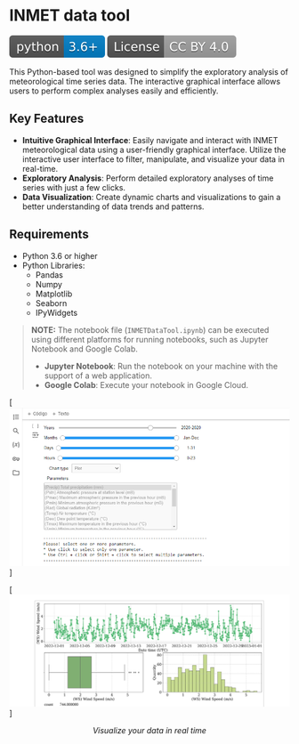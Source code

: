 # INMET data tool
[![](docs/img/python-3.6+-blue.svg)](https://www.python.org/downloads/) [![](docs/img/licence.svg)](LICENSE.txt)  

This Python-based tool was designed to simplify the exploratory analysis of meteorological time series data. The interactive graphical interface allows users to perform complex analyses easily and efficiently.

## Key Features

- **Intuitive Graphical Interface**: Easily navigate and interact with INMET meteorological data using a user-friendly graphical interface. Utilize the interactive user interface to filter, manipulate, and visualize your data in real-time.
- **Exploratory Analysis**: Perform detailed exploratory analyses of time series with just a few clicks.
- **Data Visualization**: Create dynamic charts and visualizations to gain a better understanding of data trends and patterns.

## Requirements

- Python 3.6 or higher
- Python Libraries:
  - Pandas
  - Numpy   
  - Matplotlib
  - Seaborn
  - IPyWidgets

> **NOTE:**
> The notebook file (`INMETDataTool.ipynb`) can be executed using different platforms for running notebooks, such as Jupyter Notebook and Google Colab.
>- **Jupyter Notebook**: Run the notebook on your machine with the support of a web application.
>- **Google Colab**: Execute your notebook in Google Cloud.
  
[![](docs/img/ui.png)]

[![](docs/img/overviewWindSpeed.svg)]
<p align="center">
  <em>Visualize your data in real time</em>
</p>


